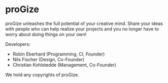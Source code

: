 proGize
=======

proGize unleashes the full potential of your creative mind. Share your ideas with people who can help realize your projects and you no longer have to worry about doing things on your own!

Developers:
* Robin Eberhard (Programming, CI, Founder)
* Nils Fischer (Design, Co-Founder)
* Christian Kohlstedde (Management, Co-Founder)

We hold any copyrights of proGize.
